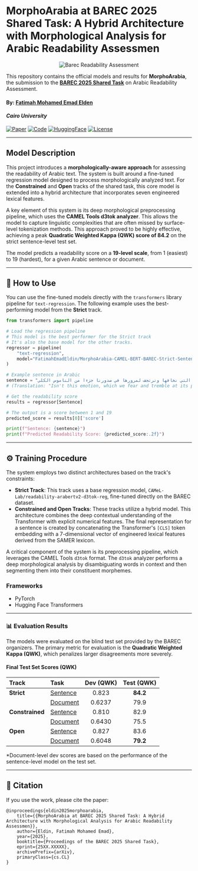 #  MorphoArabia at BAREC 2025 Shared Task: A Hybrid Architecture with Morphological Analysis for Arabic Readability Assessmen

<p align="center">
<img src="https://placehold.co/800x200/dbeafe/3b82f6?text=Barec-Readability-Assessment" alt="Barec Readability Assessment">
</p>


This repository contains the official models and results for **MorphoArabia**, the submission to the **[BAREC 2025 Shared Task](https://www.google.com/search?q=https://sites.google.com/view/barec-2025/home)** on Arabic Readability Assessment.

#### By: [Fatimah Mohamed Emad Elden](https://scholar.google.com/citations?user=CfX6eA8AAAAJ&hl=ar)

#### *Cairo University*


[![Paper](https://img.shields.io/badge/arXiv-25XX.XXXXX-b31b1b.svg)](https://arxiv.org/abs/25XX.XXXXX)
[![Code](https://img.shields.io/badge/GitHub-Code-blue)](https://github.com/astral-fate/barec-Arabic-Readability-Assessment)
[![HuggingFace](https://img.shields.io/badge/HuggingFace-Page-F9D371)](https://huggingface.co/collections/FatimahEmadEldin/barec-shared-task-2025-689195853f581b9a60f9bd6c)
[![License](https://img.shields.io/badge/License-MIT-lightgrey)](https://github.com/astral-fate/mentalqa2025/blob/main/LICENSE)

---

## Model Description

This project introduces a **morphologically-aware approach** for assessing the readability of Arabic text. The system is built around a fine-tuned regression model designed to process morphologically analyzed text. For the **Constrained** and **Open** tracks of the shared task, this core model is extended into a hybrid architecture that incorporates seven engineered lexical features.

A key element of this system is its deep morphological preprocessing pipeline, which uses the **CAMEL Tools d3tok analyzer**. This allows the model to capture linguistic complexities that are often missed by surface-level tokenization methods. This approach proved to be highly effective, achieving a peak **Quadratic Weighted Kappa (QWK) score of 84.2** on the strict sentence-level test set.

The model predicts a readability score on a **19-level scale**, from 1 (easiest) to 19 (hardest), for a given Arabic sentence or document.

-----

## 🚀 How to Use

You can use the fine-tuned models directly with the `transformers` library pipeline for `text-regression`. The following example uses the best-performing model from the **Strict** track.

```python
from transformers import pipeline

# Load the regression pipeline
# This model is the best performer for the Strict track
# It's also the base model for the other tracks.
regressor = pipeline(
    "text-regression",
    model="FatimahEmadEldin/MorphoArabia-CAMEL-BERT-BAREC-Strict-Sentence"
)

# Example sentence in Arabic
sentence = "أليست هذه العاطفة التي نخافها ونرتجف لمرورها في صدورنا جزءا من الناموس الكلي"
# (Translation: "Isn't this emotion, which we fear and tremble at its passing in the chests, a part of the universal law?")

# Get the readability score
results = regressor[Sentence]

# The output is a score between 1 and 19
predicted_score = results[0]['score']

print(f"Sentence: {sentence}")
print(f"Predicted Readability Score: {predicted_score:.2f}")

```

-----

## ⚙️ Training Procedure

The system employs two distinct architectures based on the track's constraints:

  * **Strict Track**: This track uses a base regression model, `CAMeL-Lab/readability-arabertv2-d3tok-reg`, fine-tuned directly on the BAREC dataset.
  * **Constrained and Open Tracks**: These tracks utilize a hybrid model. This architecture combines the deep contextual understanding of the Transformer with explicit numerical features. The final representation for a sentence is created by concatenating the Transformer's `[CLS]` token embedding with a 7-dimensional vector of engineered lexical features derived from the SAMER lexicon.

A critical component of the system is its preprocessing pipeline, which leverages the CAMEL Tools `d3tok` format. The `d3tok` analyzer performs a deep morphological analysis by disambiguating words in context and then segmenting them into their constituent morphemes.

### Frameworks

  * PyTorch
  * Hugging Face Transformers

-----

### 📊 Evaluation Results

The models were evaluated on the blind test set provided by the BAREC organizers. The primary metric for evaluation is the **Quadratic Weighted Kappa (QWK)**, which penalizes larger disagreements more severely.

#### Final Test Set Scores (QWK)

| Track | Task | Dev (QWK) | Test (QWK) |
| :--- | :--- | :---: | :---: |
| **Strict** | [Sentence](https://huggingface.co/FatimahEmadEldin/Strict-Track-Sentence-and-Doc-Bassline-Readability-arabertv2) | 0.823 | **84.2** |
| | [Document](https://huggingface.co/FatimahEmadEldin/Strict-Track-Sentence-and-Doc-Bassline-Readability-arabertv2) |0.6237 | 79.9 |
| **Constrained** | [Sentence](https://huggingface.co/FatimahEmadEldin/Constrained-Track-Sentence-Bassline-Readability-Arabertv2-d3tok-reg) | 0.810 | 82.9 |
| | [Document](https://huggingface.co/FatimahEmadEldin/Constrained-Track-Document-Bassline-Readability-Arabertv2-d3tok-reg) | 0.6430 | 75.5 |
| **Open** | [Sentence](https://huggingface.co/FatimahEmadEldin/Open-Track-Sentence-Bassline-Readability-Arabertv2-d3tok-reg) | 0.827 | 83.6 |
| | [Document](https://huggingface.co/FatimahEmadEldin/Open-Track-Document-Bassline-Readability-Arabertv2-d3tok-reg) | 0.6048 | **79.2** |

\*Document-level dev scores are based on the performance of the sentence-level model on the test set.

-----

## 📜 Citation

If you use the work, please cite the paper:

```
@inproceedings{eldin2025morphoarabia,
    title={{MorphoArabia at BAREC 2025 Shared Task: A Hybrid Architecture with Morphological Analysis for Arabic Readability Assessmen}},
    author={Eldin, Fatimah Mohamed Emad},
    year={2025},
    booktitle={Proceedings of the BAREC 2025 Shared Task},
    eprint={25XX.XXXXX},
    archivePrefix={arXiv},
    primaryClass={cs.CL}
}
```
